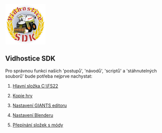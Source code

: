 <img class="ikona" src="../img/VidhosticeSDK-icon.png" />

## Vidhostice SDK

Pro správnou funkci našich 'postupů', 'návodů', 'scriptů' a 'stáhnutelných souborů' bude potřeba nejprve nachystat:

1. [Hlavní složka C:\FS22](01_main_folder/01_main_folder.md)

1. [Kopie hry](02_game_folder/02_game_folder.md)

1. [Nastavení GIANTS editoru](03_giants_editor/03_giants_editor.md)

1. [Nastavení Blenderu](04_blender/04_blender.md)

1. [Přepínání složek s módy](05_switch_moddir/05_switch_moddir.md)
